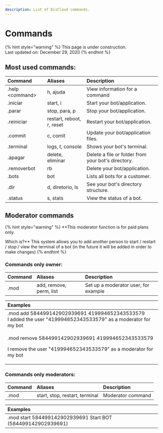 ```yaml
---
description: List of DisCloud commands.
---
```


# Commands

{% hint style="warning" %}
This page is under construction.  
Last updated on: December 29, 2020
{% endhint %}

## Most used commands:

| Command | Aliases | Description |
| :--- | :--- | :--- |
| .help &lt;command&gt;  | h, ajuda | View information for a command |
| .iniciar | start, i | Start your bot/application. |
| .parar | stop, para, p | Stop your bot/application. |
| .reiniciar | restart, reboot, r, reset | Restart your bot/application. |
| .commit | c, comit | Update your bot/application files. |
| .terminal | logs, t, console | Shows your bot's terminal. |
| .apagar | delete, eliminar | Delete a file or folder from your bot's directory. |
| .removerbot | rb | Delete your bot/application. |
| .bots | bot | Lists all bots for a customer. |
| .dir | d, diretorio, ls | See your bot's directory structure. |
| .status | s, stats | View the status of a bot. |

##  Moderator commands

{% hint style="warning" %}
**This moderator function is for paid plans only.  
  
Which is?** This system allows you to add another person to start / restart / stop / view the terminal of a bot \(in the future it will be added in order to make changes\)
{% endhint %}

### Commands only owner:

| Command | Aliases | Description |
| :--- | :--- | :--- |
| .mod | add, remove, perm, list | Set up a moderator user, for example |

<table>
  <thead>
    <tr>
      <th style="text-align:left">Examples</th>
    </tr>
  </thead>
  <tbody>
    <tr>
      <td style="text-align:left">.mod add 584499142902939691 419994652343533579
        <br />I added the user &quot;419994652343533579&quot; as a moderator for my
        bot</td>
    </tr>
    <tr>
      <td style="text-align:left">
        <p>.mod remove 584499142902939691 419994652343533579</p>
        <p>I remove the user &quot;419994652343533579&quot; as a moderator for my
          bot</p>
      </td>
    </tr>
  </tbody>
</table>

### Commands only moderators:

| Command | Aliases | Description |
| :--- | :--- | :--- |
| .mod | start, stop, restart, terminal | Moderator command |

| Examples |
| :--- |
| .mod start 584499142902939691 Start BOT \(584499142902939691\) |

